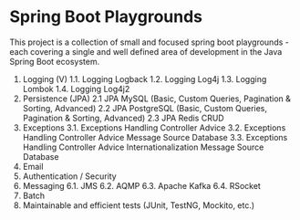 # Spring Boot Playgrounds

This project is a collection of small and focused spring boot playgrounds - each covering a single and well defined area of development in the Java Spring Boot ecosystem.

1. Logging (V)
1.1. Logging Logback
1.2. Logging Log4j
1.3. Logging Lombok
1.4. Logging Log4j2
2. Persistence (JPA)
2.1 JPA MySQL (Basic, Custom Queries, Pagination & Sorting, Advanced)
2.2 JPA PostgreSQL (Basic, Custom Queries, Pagination & Sorting, Advanced)
2.3 JPA Redis CRUD
3. Exceptions
3.1. Exceptions Handling Controller Advice
3.2. Exceptions Handling Controller Advice Message Source Database
3.3. Exceptions Handling Controller Advice Internationalization Message Source Database
4. Email
5. Authentication / Security
6. Messaging
6.1. JMS
6.2. AQMP
6.3. Apache Kafka
6.4. RSocket
7. Batch
8. Maintainable and efficient tests (JUnit, TestNG, Mockito, etc.)